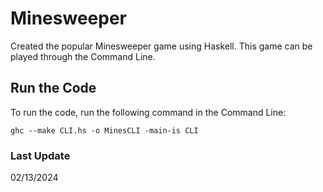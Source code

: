 # Minesweeper
Created the popular Minesweeper game using Haskell. This game can be played through the Command Line.

## Run the Code
To run the code, run the following command in the Command Line:

`ghc --make CLI.hs -o MinesCLI -main-is CLI`

### Last Update
02/13/2024
